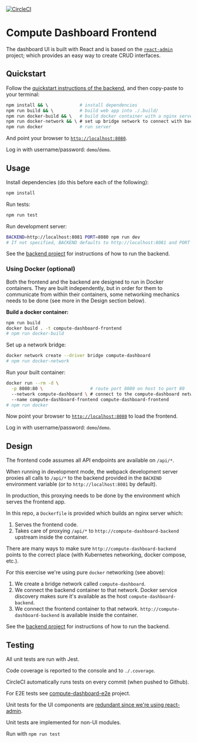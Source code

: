 [![CircleCI](https://circleci.com/gh/EyalAr/compute-dashboard-frontend.svg?style=svg)](https://circleci.com/gh/EyalAr/compute-dashboard-frontend)

# Compute Dashboard Frontend

The dashboard UI is built with React and is based on the
[`react-admin`](https://github.com/marmelab/react-admin) project;
which provides an easy way to create CRUD interfaces.

## Quickstart

Follow the [quickstart instructions of the backend](https://github.com/EyalAr/compute-dashboard-backend#quickstart),
and then copy-paste to your terminal:

```sh
npm install && \            # install dependencies
npm run build && \          # build web app into ./.build/
npm run docker-build && \   # build docker container with a nginx server
npm run docker-network && \ # set up bridge network to connect with backend
npm run docker              # run server
```

And point your browser to [`http://localhost:8080`](http://localhost:8080).

Log in with username/password: `demo`/`demo`.

## Usage

Install dependencies (do this before each of the following):

```sh
npm install
```

Run tests:

```sh
npm run test
```

Run development server:

```sh
BACKEND=http://localhost:8081 PORT=8080 npm run dev
# If not specified, BACKEND defaults to http://localhost:8081 and PORT to 8080
```

See the [backend project](https://github.com/EyalAr/compute-dashboard-backend)
for instructions of how to run the backend.

### Using Docker (optional)

Both the frontend and the backend are designed to run in Docker containers.
They are built independently, but in order for them to communicate from within
their containers, some networking mechanics needs to be done (see more in the
Design section below).

**Build a docker container:**

```sh
npm run build
docker build . -t compute-dashboard-frontend
# npm run docker-build
```

Set up a network bridge:

```sh
docker network create --driver bridge compute-dashboard
# npm run docker-network
```

Run your built container:

```sh
docker run --rm -d \
  -p 8080:80 \                  # route port 8080 on host to port 80
  --network compute-dashboard \ # connect to the compute-dashboard network
  --name compute-dashboard-frontend compute-dashboard-frontend
# npm run docker
```

Now point your browser to [`http://localhost:8080`](http://localhost:8080) to
load the frontend.

Log in with username/password: `demo`/`demo`.

## Design

The frontend code assumes all API endpoints are available on `/api/*`.

When running in development mode, the webpack development server proxies all
calls to `/api/*` to the backend provided in the `BACKEND` environment variable
(or to `http://localhost:8081` by default).

In production, this proxying needs to be done by the environment which serves
the frontend app.

In this repo, a `Dockerfile` is provided which builds an nginx server which:

1. Serves the frontend code.
2. Takes care of proxying `/api/*` to `http://compute-dashboard-backend`
   upstream inside the container.

There are many ways to make sure `http://compute-dashboard-backend` points to
the correct place (with Kubernetes networking, docker compose, etc.).

For this exercise we're using pure `docker` networking (see above):

1. We create a bridge network called `compute-dashboard`.
2. We connect the backend container to that network. Docker service discovery
   makes sure it's available as the host `compute-dashboard-backend`.
3. We connect the frontend container to that network.
   `http://compute-dashboard-backend` is available inside the container.

See the [backend project](https://github.com/EyalAr/compute-dashboard-backend)
for instructions of how to run the backend.

## Testing

All unit tests are run with Jest.

Code coverage is reported to the console and to `./.coverage`.

CircleCI automatically runs tests on every commit (when pushed to Github).

For E2E tests see [compute-dashboard-e2e](https://github.com/EyalAr/compute-dashboard-e2e)
project.

Unit tests for the UI components are [redundant since we're using react-admin](https://marmelab.com/react-admin/UnitTesting.html).

Unit tests are implemented for non-UI modules.

Run with `npm run test`
